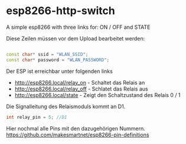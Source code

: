 # esp8266-http-switch
A simple esp8266 with three links for: ON / OFF and STATE


Diese Zeilen müssen vor dem Upload bearbeitet werden:

```c++

const char* ssid = "WLAN_SSID";
const char* password = "WLAN_PASSWORD";

```

Der ESP ist erreichbar unter folgenden links
* http://esp8266.local/relay_on - Schaltet das Relais an
* http://esp8266.local/relay_off -  Schlatet das Relais aus
* http://esp8266.local/state - Zeigt den Schaltzustand des Relais 0 / 1


Die Signalleitung des Relaismoduls kommt an D1.

```c++
int relay_pin = 5; //D1
```

Hier nochmal alle Pins mit den dazugehörigen Nummern.
https://github.com/makesmartnet/esp8266-pin-definitions